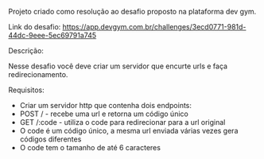 Projeto criado como resolução ao desafio proposto na plataforma dev gym.

Link do desafio:
https://app.devgym.com.br/challenges/3ecd0771-981d-44dc-9eee-5ec69791a745

Descrição:

Nesse desafio você deve criar um servidor que encurte urls e faça redirecionamento.

Requisitos:


* Criar um servidor http que contenha dois endpoints:
* POST / - recebe uma url e retorna um código único
* GET /:code - utiliza o code para redirecionar para a url original
* O code é um código único, a mesma url enviada várias vezes gera códigos diferentes
* O code tem o tamanho de até 6 caracteres
